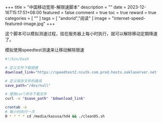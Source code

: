 +++
title = "中国移动宽带-解限速脚本"
description = ""
date = 2023-12-16T15:17:51+08:00
featured = false
comment = true
toc = true
reward = true
categories = [
  ""
]
tags = [
  "andorid","阅读"
]
image = "internet-speed-featured-image.jpg"
+++


这个脚本可以模拟测速过程，挂在服务器上每小时执行，就可以解除移动定期降速了。

<!--more-->

模拟使用speedtest测速来让移动解除限速

```sh
#!/bin/bash

# 定义文件下载链接
download_link="https://speedtest2.niutk.com.prod.hosts.ooklaserver.net:8080/download?size=25000000"

# 定义保存文件的路径
save_path="/dev/null"

# 使用curl命令下载文件
curl -o "$save_path" "$download_link"

```


```sh
crontab -e
# 每小时执行一次
0 * * * * cd /media/kasusa/hd4 && ./cleanDS.sh
```
